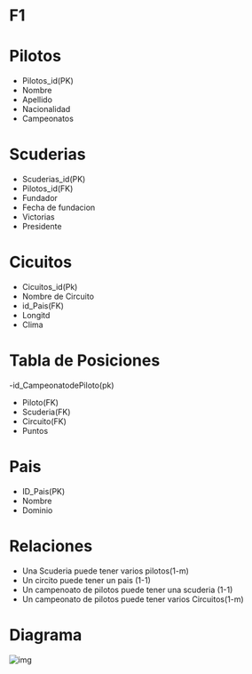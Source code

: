 # F1


 # Pilotos
 - Pilotos_id(PK)
 - Nombre
 - Apellido
 - Nacionalidad
 - Campeonatos

  # Scuderias
 - Scuderias_id(PK)
 - Pilotos_id(FK)
 - Fundador
 - Fecha de fundacion
 - Victorias
 - Presidente

# Cicuitos
- Cicuitos_id(Pk)
- Nombre de Circuito
- id_Pais(FK)
- Longitd
- Clima

# Tabla de Posiciones
-id_CampeonatodePiloto(pk)
- Piloto(FK)
- Scuderia(FK)
- Circuito(FK)
- Puntos 

# Pais
- ID_Pais(PK)
- Nombre
- Dominio 

# Relaciones
- Una Scuderia puede tener varios pilotos(1-m)
- Un circito puede tener un pais (1-1)
- Un campenoato de pilotos puede tener una scuderia (1-1)
- Un campeonato de pilotos puede tener varios Circuitos(1-m)

# Diagrama
![img](https://cdn.discordapp.com/attachments/882327210516701194/1034485013342867496/Diagrama_sin_titulo.jpg)